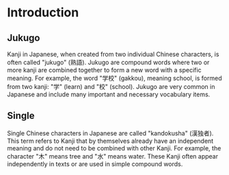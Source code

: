 # Introduction

## Jukugo 
Kanji in Japanese, when created from two individual Chinese characters, is often called "jukugo" (熟語). Jukugo are compound words where two or more kanji are combined together to form a new word with a specific meaning. For example, the word "学校" (gakkou), meaning school, is formed from two kanji: "学" (learn) and "校" (school). Jukugo are very common in Japanese and include many important and necessary vocabulary items.

## Single
Single Chinese characters in Japanese are called "kandokusha" (漢独者). This term refers to Kanji that by themselves already have an independent meaning and do not need to be combined with other Kanji. For example, the character "木" means tree and "水" means water. These Kanji often appear independently in texts or are used in simple compound words.